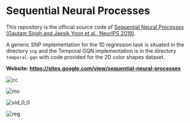 # Sequential Neural Processes

This repository is the official source code of [Sequential Neural Processes (Gautam Singh and Jaesik Yoon et al., NeurIPS 2019)](https://arxiv.org/abs/1906.10264).

A generic SNP implementation for the 1D regression task is situated in the directory `snp` and the Temporal GQN implementation is in the directory `temporal-gqn` with code provided for the 2D color shapes dataset.

**Website: https://sites.google.com/view/sequential-neural-processes**

![cc](https://user-images.githubusercontent.com/7714289/63111516-da7c0200-bf5b-11e9-9d5f-a90a1dfee03b.gif)

![mo](https://user-images.githubusercontent.com/7714289/63111598-08f9dd00-bf5c-11e9-869a-493c64ba59d6.gif)

![vid_0_0](https://user-images.githubusercontent.com/7714289/71232243-2a2e5980-22bf-11ea-8528-a0227cea7c26.gif)

![reg](https://user-images.githubusercontent.com/7714289/63111596-08f9dd00-bf5c-11e9-8adb-924bb106ded4.gif)

